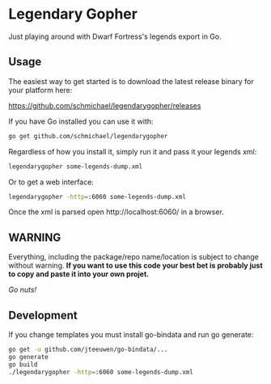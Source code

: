 # Legendary Gopher

Just playing around with Dwarf Fortress's legends export in Go.

## Usage

The easiest way to get started is to download the latest release binary for
your platform here:

https://github.com/schmichael/legendarygopher/releases

If you have Go installed you can use it with:

```sh
go get github.com/schmichael/legendarygopher
```

Regardless of how you install it, simply run it and pass it your legends xml:

```sh
legendarygopher some-legends-dump.xml
```

Or to get a web interface:

```sh
legendarygopher -http=:6060 some-legends-dump.xml
```

Once the xml is parsed open http://localhost:6060/ in a browser.

## WARNING

Everything, including the package/repo name/location is subject to change
without warning. **If you want to use this code your best bet is probably just
to copy and paste it into your own projet.**

*Go nuts!*

## Development

If you change templates you must install go-bindata and run go generate:

```sh
go get -u github.com/jteeuwen/go-bindata/...
go generate
go build
./legendarygopher -http=:6060 some-legends-dump.xml
```
